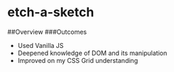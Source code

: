 # etch-a-sketch
##Overview
###Outcomes
- Used Vanilla JS
- Deepened knowledge of DOM and its manipulation
- Improved on my CSS Grid understanding
